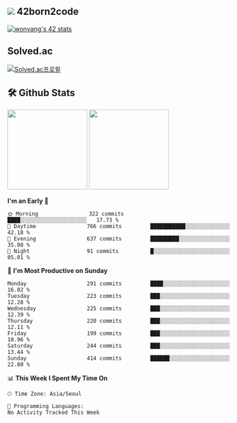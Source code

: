 
## <img src="https://img.shields.io/badge/-000000?style=flat&logo=42&logoColor=white"> 42born2code
[![wonyang's 42 stats](https://badge42.vercel.app/api/v2/cl5nhe5b6007809kydha7ht42/stats?cursusId=21&coalitionId=88)](https://profile.intra.42.fr/users/wonyang)

## Solved.ac
[![Solved.ac프로필](http://mazassumnida.wtf/api/v2/generate_badge?boj=bennyws)](https://solved.ac/bennyws)

## 🛠️ Github Stats
<p>
  <img height="180em" src="https://github-readme-stats-veggie-garden.vercel.app/api?username=gemstoneyang&show_icons=true&include_all_commits=true&bg_color=30,e96443,904e95&title_color=fff&text_color=fff">
  <img height="180em" src="https://github-readme-stats-veggie-garden.vercel.app/api/top-langs/?username=gemstoneyang&layout=compact&bg_color=30,e96443,904e95&title_color=fff&text_color=fff">
</p>

<!--START_SECTION:waka-->
**I'm an Early 🐤** 

```text
🌞 Morning                322 commits         ████░░░░░░░░░░░░░░░░░░░░░   17.73 % 
🌆 Daytime                766 commits         ███████████░░░░░░░░░░░░░░   42.18 % 
🌃 Evening                637 commits         █████████░░░░░░░░░░░░░░░░   35.08 % 
🌙 Night                  91 commits          █░░░░░░░░░░░░░░░░░░░░░░░░   05.01 % 
```
📅 **I'm Most Productive on Sunday** 

```text
Monday                   291 commits         ████░░░░░░░░░░░░░░░░░░░░░   16.02 % 
Tuesday                  223 commits         ███░░░░░░░░░░░░░░░░░░░░░░   12.28 % 
Wednesday                225 commits         ███░░░░░░░░░░░░░░░░░░░░░░   12.39 % 
Thursday                 220 commits         ███░░░░░░░░░░░░░░░░░░░░░░   12.11 % 
Friday                   199 commits         ███░░░░░░░░░░░░░░░░░░░░░░   10.96 % 
Saturday                 244 commits         ███░░░░░░░░░░░░░░░░░░░░░░   13.44 % 
Sunday                   414 commits         ██████░░░░░░░░░░░░░░░░░░░   22.80 % 
```


📊 **This Week I Spent My Time On** 

```text
🕑︎ Time Zone: Asia/Seoul

💬 Programming Languages: 
No Activity Tracked This Week
```


<!--END_SECTION:waka-->
